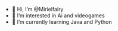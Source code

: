 - 👋 Hi, I’m @Mirielfairy
- 👀 I’m interested in Ai and videogames
- 🌱 I’m currently learning Java and Python


<!---
Mirielfairy/Mirielfairy is a ✨ special ✨ repository because its `README.md` (this file) appears on your GitHub profile.
You can click the Preview link to take a look at your changes.
--->
